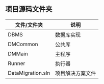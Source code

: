 ## 项目源码文件夹

| 文件/文件夹 | 说明 |
| ----------- | ---- |
| DBMS | 数据库实现 |
| DMCommon | 公共库 |
| DMMain | 主程序 |
| Runner | 执行器 |
| DataMigration.sln | 项目解决方案文件 |
